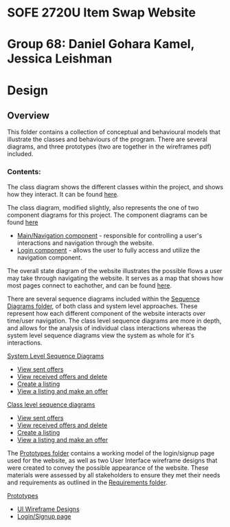 # SOFE 2720U Item Swap Website
# Group 68: Daniel Gohara Kamel, Jessica Leishman
# Design
## Overview
This folder contains a collection of conceptual and behavioural models that illustrate the classes and behaviours of the program. There are several diagrams, and three prototypes (two are together in the wireframes pdf) included.

### Contents:
The class diagram shows the different classes within the project, and shows how they interact. It can be found [here](linkhere).

The class diagram, modified slightly, also represents the one of two component diagrams for this project.  The component diagrams can be found [here](linkhere)

- [Main/Navigation component](linkhere) - responsible for controlling a user's interactions and navigation through the website.
- [Login component](linkhere) - allows the user to fully access and utilize the navigation component.

The overall state diagram of the website illustrates the possible flows a user may take through navigating the website. It serves as a map that shows how most pages connect to eachother, and can be found [here](linkhere).

There are several sequence diagrams included within the [Sequence Diagrams folder](linkhere), of both class and system level approaches. These represent how each different component of the website interacts over time/user navigation. The class level sequence diagrams are more in depth, and allows for the analysis of individual class interactions whereas the system level sequence diagrams view the system as whole for it's interactions.

[System Level Sequence Diagrams](linkhere)
- [View sent offers](linkhere)
- [View received offers and delete](linkhere)
- [Create a listing](linkhere)
- [View a listing and make an offer](linkhere)

[Class level sequence diagrams](linkhere)
- [View sent offers](linkhere)
- [View received offers and delete](linkhere)
- [Create a listing](linkhere)
- [View a listing and make an offer](linkhere)

The [Prototypes folder](linkhere) contains a working model of the login/signup page used for the website, as well as two User Interface wireframe designs that were created to convey the possible appearance of the website. These materials were assessed by all stakeholders to ensure they met their needs and requirements as outlined in the [Requirements folder](linkhere).

[Prototypes](linkhere)
- [UI Wireframe Designs](linkere)
- [Login/Signup page](linkhere)